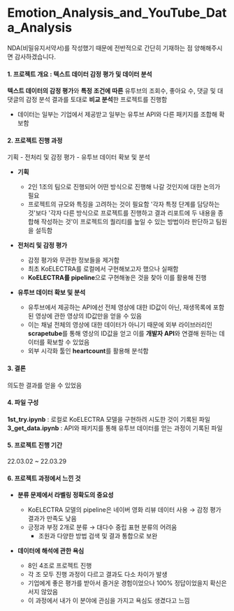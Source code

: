 # Emotion_Analysis_and_YouTube_Data_Analysis
NDA(비밀유지서약서)를 작성했기 때문에 전반적으로 간단히 기재하는 점 양해해주시면 감사하겠습니다.  
#### 1. 프로젝트 개요 : 텍스트 데이터 감정 평가 및 데이터 분석
**텍스트 데이터의 감정 평가**와 **특정 조건에 따른** 유투브의 조회수, 좋아요 수, 댓글 및 대댓글의 감정 분석 결과를 토대로 **비교 분석**한 프로젝트를 진행함
- 데이터는 일부는 기업에서 제공받고 일부는 유투브 API와 다른 패키지를 조합해 확보함

#### 2. 프로젝트 진행 과정
기획 - 전처리 및 감정 평가 - 유투브 데이터 확보 및 분석
- **기획**
  - 2인 1조의 팀으로 진행되어 어떤 방식으로 진행해 나갈 것인지에 대한 논의가 필요
  - 프로젝트의 규모와 특징을 고려하는 것이 필요함
  '각자 특정 단계를 담당하는 것'보다 '각자 다른 방식으로 프로젝트를 진행하고 결과 리포트에 두 내용을 종합해 작성하는 것'이 프로젝트의 퀄리티를 높일 수 있는 방법이라 판단하고 팀원을 설득함
  
- **전처리 및 감정 평가**
  - 감정 평가와 무관한 정보들을 제거함
  - 최초 KoELECTRA를 로컬에서 구현해보고자 했으나 실패함
  - **KoELECTRA를 pipeline**으로 구현해놓은 것을 찾아 이를 활용해 진행

- **유투브 데이터 확보 및 분석**
  - 유투브에서 제공하는 API에선 전체 영상에 대한 ID값이 아닌, 재생목록에 포함된 영상에 관한 영상의 ID값만을 얻을 수 있음
  - 이는 채널 전체의 영상에 대한 데이터가 아니기 때문에 외부 라이브러리인 **scrapetube**를 통해 영상의 ID값을 얻고 이를 **개발자 API**와 연결해 원하는 데이터를 확보할 수 있었음
  - 외부 시각화 툴인 **heartcount**를 활용해 분석함

#### 3. 결론
의도한 결과를 얻을 수 있었음

#### 4. 파일 구성
**1st_try.ipynb** : 로컬로 KoELECTRA 모델을 구현하려 시도한 것이 기록된 파일  
**3_get_data.ipynb** : API와 패키지를 통해 유투브 데이터를 얻는 과정이 기록된 파일

#### 5. 프로젝트 진행 기간
22.03.02 ~ 22.03.29

#### 6. 프로젝트 과정에서 느낀 것
- **분류 문제에서 라벨링 정확도의 중요성**
    - KoELECTRA 모델의 pipeline은 네이버 영화 리뷰 데이터 사용 → 감정 평가 결과가 만족도 낮음
    - 긍정과 부정 2개로 분류 →  대다수 중립 표현 분류의 어려움
      - 조원과 다양한 방법 검색 및 결과 통합으로 보완

- **데이터에 해석에 관한 욕심**
  - 8인 4조로 프로젝트 진행
  - 각 조 모두 진행 과정이 다르고 결과도 다소 차이가 발생
  - 기업에게 좋은 평가를 받아서 즐거운 경험이었으나 100% 정답이었을지 확신은 서지 않았음
  - 이 과정에서 내가 이 분야에 관심을 가지고 욕심도 생겼다고 느낌
